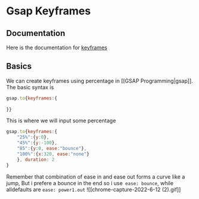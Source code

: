 # Gsap Keyframes
## Documentation
Here is the documentation for [keyframes](https://greensock.com/understanding-keyframes)

## Basics
We can create keyframes using percentage in [[GSAP Programming|gsap]].
The basic syntax is
```js
gsap.to{keyframes:{
	
}}
```

This is where we will input some percentage
```js
gsap.to{keyframes:{
	"25%":{y:0},
	"45%":{y:-100},
	"85":{y:0, ease:"bounce"},
	"100%":{x:320, ease:"none"}
	}, duration: 2
}
```

Remember that combination of ease in and ease out forms a curve like a jump, But i prefere a bounce in the end so i use` ease: bounce`, while alldefaults are `ease: power1.out`
![[chrome-capture-2022-6-12 (2).gif]]